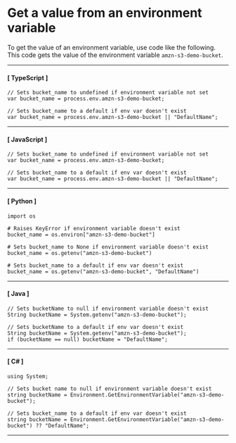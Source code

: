 # Get a value from an environment variable<a name="get_env_var"></a>

To get the value of an environment variable, use code like the following\. This code gets the value of the environment variable `amzn-s3-demo-bucket`\.

------
#### [ TypeScript ]

```
// Sets bucket_name to undefined if environment variable not set
var bucket_name = process.env.amzn-s3-demo-bucket;

// Sets bucket_name to a default if env var doesn't exist
var bucket_name = process.env.amzn-s3-demo-bucket || "DefaultName";
```

------
#### [ JavaScript ]

```
// Sets bucket_name to undefined if environment variable not set
var bucket_name = process.env.amzn-s3-demo-bucket;

// Sets bucket_name to a default if env var doesn't exist
var bucket_name = process.env.amzn-s3-demo-bucket || "DefaultName";
```

------
#### [ Python ]

```
import os

# Raises KeyError if environment variable doesn't exist
bucket_name = os.environ["amzn-s3-demo-bucket"]
        
# Sets bucket_name to None if environment variable doesn't exist
bucket_name = os.getenv("amzn-s3-demo-bucket")

# Sets bucket_name to a default if env var doesn't exist
bucket_name = os.getenv("amzn-s3-demo-bucket", "DefaultName")
```

------
#### [ Java ]

```
// Sets bucketName to null if environment variable doesn't exist
String bucketName = System.getenv("amzn-s3-demo-bucket");

// Sets bucketName to a default if env var doesn't exist
String bucketName = System.getenv("amzn-s3-demo-bucket");
if (bucketName == null) bucketName = "DefaultName";
```

------
#### [ C\# ]

```
using System;

// Sets bucket name to null if environment variable doesn't exist
string bucketName = Environment.GetEnvironmentVariable("amzn-s3-demo-bucket");

// Sets bucket_name to a default if env var doesn't exist
string bucketName = Environment.GetEnvironmentVariable("amzn-s3-demo-bucket") ?? "DefaultName";
```

------